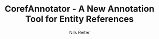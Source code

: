 ---
layout: pub
type: inproceedings
title: "CorefAnnotator - A New Annotation Tool for Entity References"
author:
- Nils Reiter
booktitle: "Abstracts of EADH: Data in the Digital Humanities"
year: 2018
month: 12
location: "Galway, Ireland"
keywords:
- annotation
- coreference 
- coreference resolution
- tool
---